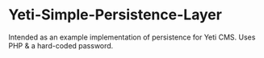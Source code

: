 # Yeti-Simple-Persistence-Layer
Intended as an example implementation of persistence for Yeti CMS. Uses PHP &amp; a hard-coded password.
